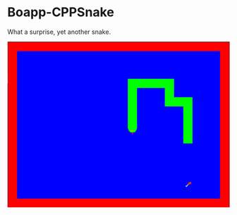 # Boapp-CPPSnake

What a surprise, yet another snake.

![alt text](https://github.com/exewin/Boapp-CPPSnake/blob/master/prev.png)
